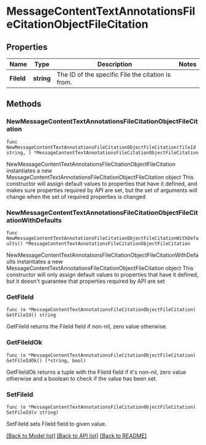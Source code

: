 # MessageContentTextAnnotationsFileCitationObjectFileCitation

## Properties

Name | Type | Description | Notes
------------ | ------------- | ------------- | -------------
**FileId** | **string** | The ID of the specific File the citation is from. | 

## Methods

### NewMessageContentTextAnnotationsFileCitationObjectFileCitation

`func NewMessageContentTextAnnotationsFileCitationObjectFileCitation(fileId string, ) *MessageContentTextAnnotationsFileCitationObjectFileCitation`

NewMessageContentTextAnnotationsFileCitationObjectFileCitation instantiates a new MessageContentTextAnnotationsFileCitationObjectFileCitation object
This constructor will assign default values to properties that have it defined,
and makes sure properties required by API are set, but the set of arguments
will change when the set of required properties is changed

### NewMessageContentTextAnnotationsFileCitationObjectFileCitationWithDefaults

`func NewMessageContentTextAnnotationsFileCitationObjectFileCitationWithDefaults() *MessageContentTextAnnotationsFileCitationObjectFileCitation`

NewMessageContentTextAnnotationsFileCitationObjectFileCitationWithDefaults instantiates a new MessageContentTextAnnotationsFileCitationObjectFileCitation object
This constructor will only assign default values to properties that have it defined,
but it doesn't guarantee that properties required by API are set

### GetFileId

`func (o *MessageContentTextAnnotationsFileCitationObjectFileCitation) GetFileId() string`

GetFileId returns the FileId field if non-nil, zero value otherwise.

### GetFileIdOk

`func (o *MessageContentTextAnnotationsFileCitationObjectFileCitation) GetFileIdOk() (*string, bool)`

GetFileIdOk returns a tuple with the FileId field if it's non-nil, zero value otherwise
and a boolean to check if the value has been set.

### SetFileId

`func (o *MessageContentTextAnnotationsFileCitationObjectFileCitation) SetFileId(v string)`

SetFileId sets FileId field to given value.



[[Back to Model list]](../README.md#documentation-for-models) [[Back to API list]](../README.md#documentation-for-api-endpoints) [[Back to README]](../README.md)


